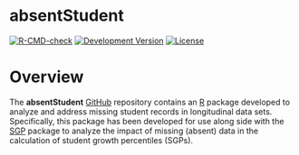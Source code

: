 absentStudent
===========

[![R-CMD-check](https://github.com/CenterForAssessment/absentStudent/workflows/R-CMD-check/badge.svg)](https://github.com/CenterForAssessment/absentStudent/actions)
[![Development Version](https://img.shields.io/badge/devel-0.0--0.5-brightgreen.svg)](https://github.com/CenterForAssessment/absentStudent)
[![License](http://img.shields.io/badge/license-GPL%203-brightgreen.svg?style=flat)](https://github.com/CenterForAssessment/absentStudent/blob/master/LICENSE.md)


# Overview

The **absentStudent** [GitHub](www.github.com) repository contains an
[R](https://cran.r-project.org/) package developed to analyze and
address missing student records in longitudinal data sets. Specifically, this
package has been developed for use along side with the [SGP](https://github.com/CenterForAssessment/SGP)
package to analyze the impact of missing (absent) data in the calculation of
student growth percentiles (SGPs).
